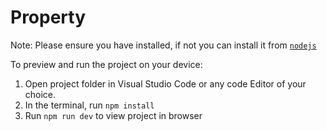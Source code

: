 
  # Property

  Note: Please ensure you have installed, if not you can install it from <code><a href="https://nodejs.org/en/download/">nodejs</a></code>

  To preview and run the project on your device:
  1) Open project folder in Visual Studio Code or any code Editor of your choice.
  2) In the terminal, run `npm install`
  3) Run `npm run dev` to view project in browser
  
